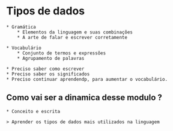 # Tipos de dados

    * Gramática
        * Elementos da linguagem e suas combinações
        * A arte de falar e escrever corretamente

    * Vocabulário
        * Conjunto de termos e expressões
        * Agrupamento de palavras

    * Preciso saber como escrever
    * Preciso saber os significados
    * Preciso continuar aprendendp, para aumentar o vocabulário.


## Como vai ser a dinamica desse modulo ?

    * Conceito e escrita
    
    > Aprender os tipos de dados mais utilizados na linguagem
